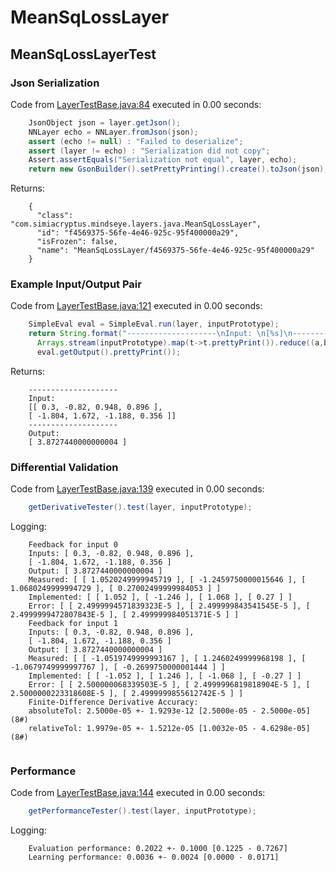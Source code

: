 # MeanSqLossLayer
## MeanSqLossLayerTest
### Json Serialization
Code from [LayerTestBase.java:84](../../../../../../../../MindsEye/src/test/java/com/simiacryptus/mindseye/layers/LayerTestBase.java#L84) executed in 0.00 seconds: 
```java
    JsonObject json = layer.getJson();
    NNLayer echo = NNLayer.fromJson(json);
    assert (echo != null) : "Failed to deserialize";
    assert (layer != echo) : "Serialization did not copy";
    Assert.assertEquals("Serialization not equal", layer, echo);
    return new GsonBuilder().setPrettyPrinting().create().toJson(json);
```

Returns: 

```
    {
      "class": "com.simiacryptus.mindseye.layers.java.MeanSqLossLayer",
      "id": "f4569375-56fe-4e46-925c-95f400000a29",
      "isFrozen": false,
      "name": "MeanSqLossLayer/f4569375-56fe-4e46-925c-95f400000a29"
    }
```



### Example Input/Output Pair
Code from [LayerTestBase.java:121](../../../../../../../../MindsEye/src/test/java/com/simiacryptus/mindseye/layers/LayerTestBase.java#L121) executed in 0.00 seconds: 
```java
    SimpleEval eval = SimpleEval.run(layer, inputPrototype);
    return String.format("--------------------\nInput: \n[%s]\n--------------------\nOutput: \n%s",
      Arrays.stream(inputPrototype).map(t->t.prettyPrint()).reduce((a,b)->a+",\n"+b).get(),
      eval.getOutput().prettyPrint());
```

Returns: 

```
    --------------------
    Input: 
    [[ 0.3, -0.82, 0.948, 0.896 ],
    [ -1.804, 1.672, -1.188, 0.356 ]]
    --------------------
    Output: 
    [ 3.8727440000000004 ]
```



### Differential Validation
Code from [LayerTestBase.java:139](../../../../../../../../MindsEye/src/test/java/com/simiacryptus/mindseye/layers/LayerTestBase.java#L139) executed in 0.00 seconds: 
```java
    getDerivativeTester().test(layer, inputPrototype);
```
Logging: 
```
    Feedback for input 0
    Inputs: [ 0.3, -0.82, 0.948, 0.896 ],
    [ -1.804, 1.672, -1.188, 0.356 ]
    Output: [ 3.8727440000000004 ]
    Measured: [ [ 1.0520249999945719 ], [ -1.2459750000015646 ], [ 1.0680249999994729 ], [ 0.27002499999984053 ] ]
    Implemented: [ [ 1.052 ], [ -1.246 ], [ 1.068 ], [ 0.27 ] ]
    Error: [ [ 2.4999994571839323E-5 ], [ 2.499999843541545E-5 ], [ 2.4999999472807843E-5 ], [ 2.499999984051371E-5 ] ]
    Feedback for input 1
    Inputs: [ 0.3, -0.82, 0.948, 0.896 ],
    [ -1.804, 1.672, -1.188, 0.356 ]
    Output: [ 3.8727440000000004 ]
    Measured: [ [ -1.0519749999993167 ], [ 1.2460249999968198 ], [ -1.0679749999997767 ], [ -0.2699750000001444 ] ]
    Implemented: [ [ -1.052 ], [ 1.246 ], [ -1.068 ], [ -0.27 ] ]
    Error: [ [ 2.500000068339503E-5 ], [ 2.4999996819818904E-5 ], [ 2.5000000223318608E-5 ], [ 2.4999999855612742E-5 ] ]
    Finite-Difference Derivative Accuracy:
    absoluteTol: 2.5000e-05 +- 1.9293e-12 [2.5000e-05 - 2.5000e-05] (8#)
    relativeTol: 1.9979e-05 +- 1.5212e-05 [1.0032e-05 - 4.6298e-05] (8#)
    
```

### Performance
Code from [LayerTestBase.java:144](../../../../../../../../MindsEye/src/test/java/com/simiacryptus/mindseye/layers/LayerTestBase.java#L144) executed in 0.00 seconds: 
```java
    getPerformanceTester().test(layer, inputPrototype);
```
Logging: 
```
    Evaluation performance: 0.2022 +- 0.1000 [0.1225 - 0.7267]
    Learning performance: 0.0036 +- 0.0024 [0.0000 - 0.0171]
    
```


